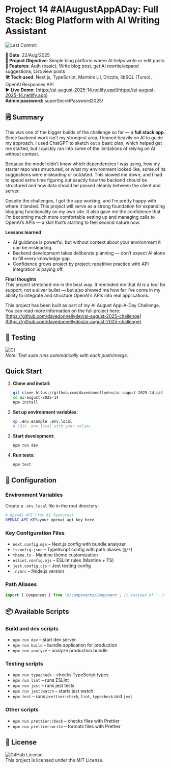 # Project 14 #AIAugustAppADay: Full Stack: Blog Platform with AI Writing Assistant

![Last Commit](https://img.shields.io/github/last-commit/davedonnellydev/ai-august-2025-14)

**📆 Date**: 22/Aug/2025  
**🎯 Project Objective**: Simple blog platform where AI helps write or edit posts.  
**🚀 Features**: Auth (basic); Write blog post, get AI rewrite/expand suggestions; List/view posts  
**🛠️ Tech used**: Next.js, TypeScript, Mantine UI, Drizzle, libSQL (Turso), OpenAI Responses API  
**▶️ Live Demo**: [https://ai-august-2025-14.netlify.app](https://ai-august-2025-14.netlify.app)  
**Admin password:** superSecretPassword2025!  

## 🗒️ Summary

This was one of the bigger builds of the challenge so far — a **full stack app**. Since backend work isn’t my strongest area, I leaned heavily on AI to guide my approach. I used ChatGPT to sketch out a basic plan, which helped get me started, but I quickly ran into some of the limitations of relying on AI without context.  

Because the model didn’t know which dependencies I was using, how my starter repo was structured, or what my environment looked like, some of its suggestions were misleading or outdated. This slowed me down, and I had to spend extra time figuring out exactly how the backend should be structured and how data should be passed cleanly between the client and server.  

Despite the challenges, I got the app working, and I’m pretty happy with where it landed. This project will serve as a strong foundation for expanding blogging functionality on my own site. It also gave me the confidence that I’m becoming much more comfortable setting up and managing calls to OpenAI’s APIs — a skill that’s starting to feel second nature now.  

**Lessons learned**  
- AI guidance is powerful, but without context about your environment it can be misleading.  
- Backend development takes deliberate planning — don’t expect AI alone to fill every knowledge gap.  
- Confidence grows project by project: repetitive practice with API integration is paying off.  

**Final thoughts**  
This project stretched me in the best way. It reminded me that AI is a tool for support, not a silver bullet — but also showed me how far I’ve come in my ability to integrate and structure OpenAI’s APIs into real applications.  


This project has been built as part of my AI August App-A-Day Challenge. You can read more information on the full project here: [https://github.com/davedonnellydev/ai-august-2025-challenge](https://github.com/davedonnellydev/ai-august-2025-challenge).

## 🧪 Testing

![CI](https://github.com/davedonnellydev/ai-august-2025-14/actions/workflows/npm_test.yml/badge.svg)  
_Note: Test suite runs automatically with each push/merge._

## Quick Start

1. **Clone and install:**

   ```bash
   git clone https://github.com/davedonnellydev/ai-august-2025-14.git
   cd ai-august-2025-14
   npm install
   ```

2. **Set up environment variables:**

   ```bash
   cp .env.example .env.local
   # Edit .env.local with your values
   ```

3. **Start development:**

   ```bash
   npm run dev
   ```

4. **Run tests:**
   ```bash
   npm test
   ```

## 🔧 Configuration

### Environment Variables

Create a `.env.local` file in the root directory:

```bash
# OpenAI API (for AI features)
OPENAI_API_KEY=your_openai_api_key_here

```

### Key Configuration Files

- `next.config.mjs` – Next.js config with bundle analyzer
- `tsconfig.json` – TypeScript config with path aliases (`@/*`)
- `theme.ts` – Mantine theme customization
- `eslint.config.mjs` – ESLint rules (Mantine + TS)
- `jest.config.cjs` – Jest testing config
- `.nvmrc` – Node.js version

### Path Aliases

```ts
import { Component } from '@/components/Component'; // instead of '../../../components/Component'
```

## 📦 Available Scripts

### Build and dev scripts

- `npm run dev` – start dev server
- `npm run build` – bundle application for production
- `npm run analyze` – analyze production bundle

### Testing scripts

- `npm run typecheck` – checks TypeScript types
- `npm run lint` – runs ESLint
- `npm run jest` – runs jest tests
- `npm run jest:watch` – starts jest watch
- `npm test` – runs `prettier:check`, `lint`, `typecheck` and `jest`

### Other scripts

- `npm run prettier:check` – checks files with Prettier
- `npm run prettier:write` – formats files with Prettier

## 📜 License

![GitHub License](https://img.shields.io/github/license/davedonnellydev/ai-august-2025-14)  
This project is licensed under the MIT License.
